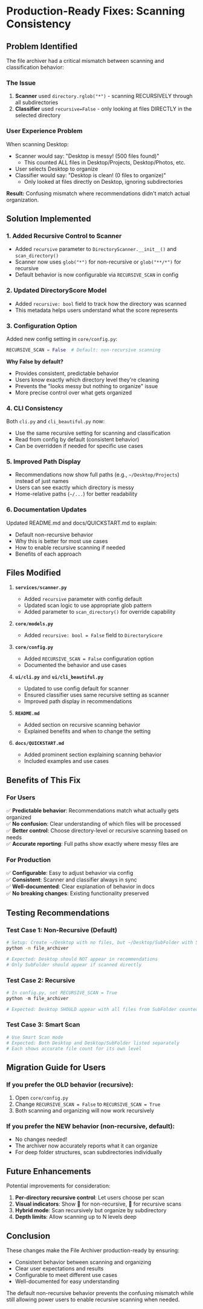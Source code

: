 # Production-Ready Fixes: Scanning Consistency

## Problem Identified

The file archiver had a critical mismatch between scanning and classification behavior:

### The Issue
1. **Scanner** used `directory.rglob("*")` - scanning RECURSIVELY through all subdirectories
2. **Classifier** used `recursive=False` - only looking at files DIRECTLY in the selected directory

### User Experience Problem
When scanning Desktop:
- Scanner would say: "Desktop is messy! (500 files found)" 
  - This counted ALL files in Desktop/Projects, Desktop/Photos, etc.
- User selects Desktop to organize
- Classifier would say: "Desktop is clean! (0 files to organize)"
  - Only looked at files directly on Desktop, ignoring subdirectories

**Result:** Confusing mismatch where recommendations didn't match actual organization.

## Solution Implemented

### 1. Added Recursive Control to Scanner
- Added `recursive` parameter to `DirectoryScanner.__init__()` and `scan_directory()`
- Scanner now uses `glob("*")` for non-recursive or `glob("**/*")` for recursive
- Default behavior is now configurable via `RECURSIVE_SCAN` in config

### 2. Updated DirectoryScore Model
- Added `recursive: bool` field to track how the directory was scanned
- This metadata helps users understand what the score represents

### 3. Configuration Option
Added new config setting in `core/config.py`:
```python
RECURSIVE_SCAN = False  # Default: non-recursive scanning
```

**Why False by default?**
- Provides consistent, predictable behavior
- Users know exactly which directory level they're cleaning
- Prevents the "looks messy but nothing to organize" issue
- More precise control over what gets organized

### 4. CLI Consistency
Both `cli.py` and `cli_beautiful.py` now:
- Use the same recursive setting for scanning and classification
- Read from config by default (consistent behavior)
- Can be overridden if needed for specific use cases

### 5. Improved Path Display
- Recommendations now show full paths (e.g., `~/Desktop/Projects`) instead of just names
- Users can see exactly which directory is messy
- Home-relative paths (`~/...`) for better readability

### 6. Documentation Updates
Updated README.md and docs/QUICKSTART.md to explain:
- Default non-recursive behavior
- Why this is better for most use cases
- How to enable recursive scanning if needed
- Benefits of each approach

## Files Modified

1. **`services/scanner.py`**
   - Added `recursive` parameter with config default
   - Updated scan logic to use appropriate glob pattern
   - Added parameter to `scan_directory()` for override capability

2. **`core/models.py`**
   - Added `recursive: bool = False` field to `DirectoryScore`

3. **`core/config.py`**
   - Added `RECURSIVE_SCAN = False` configuration option
   - Documented the behavior and use cases

4. **`ui/cli.py`** and **`ui/cli_beautiful.py`**
   - Updated to use config default for scanner
   - Ensured classifier uses same recursive setting as scanner
   - Improved path display in recommendations

5. **`README.md`**
   - Added section on recursive scanning behavior
   - Explained benefits and when to change the setting

6. **`docs/QUICKSTART.md`**
   - Added prominent section explaining scanning behavior
   - Included examples and use cases

## Benefits of This Fix

### For Users
✅ **Predictable behavior**: Recommendations match what actually gets organized  
✅ **No confusion**: Clear understanding of which files will be processed  
✅ **Better control**: Choose directory-level or recursive scanning based on needs  
✅ **Accurate reporting**: Full paths show exactly where messy files are  

### For Production
✅ **Configurable**: Easy to adjust behavior via config  
✅ **Consistent**: Scanner and classifier always in sync  
✅ **Well-documented**: Clear explanation of behavior in docs  
✅ **No breaking changes**: Existing functionality preserved  

## Testing Recommendations

### Test Case 1: Non-Recursive (Default)
```bash
# Setup: Create ~/Desktop with no files, but ~/Desktop/SubFolder with 50 files
python -m file_archiver

# Expected: Desktop should NOT appear in recommendations
# Only SubFolder should appear if scanned directly
```

### Test Case 2: Recursive
```python
# In config.py, set RECURSIVE_SCAN = True
python -m file_archiver

# Expected: Desktop SHOULD appear with all files from SubFolder counted
```

### Test Case 3: Smart Scan
```bash
# Use Smart Scan mode
# Expected: Both Desktop and Desktop/SubFolder listed separately
# Each shows accurate file count for its own level
```

## Migration Guide for Users

### If you prefer the OLD behavior (recursive):
1. Open `core/config.py`
2. Change `RECURSIVE_SCAN = False` to `RECURSIVE_SCAN = True`
3. Both scanning and organizing will now work recursively

### If you prefer the NEW behavior (non-recursive, default):
- No changes needed!
- The archiver now accurately reports what it can organize
- For deep folder structures, scan subdirectories individually

## Future Enhancements

Potential improvements for consideration:

1. **Per-directory recursive control**: Let users choose per scan
2. **Visual indicators**: Show 📁 for non-recursive, 🌲 for recursive scans
3. **Hybrid mode**: Scan recursively but organize by subdirectory
4. **Depth limits**: Allow scanning up to N levels deep

## Conclusion

These changes make the File Archiver production-ready by ensuring:
- Consistent behavior between scanning and organizing
- Clear user expectations and results
- Configurable to meet different use cases
- Well-documented for easy understanding

The default non-recursive behavior prevents the confusing mismatch while still allowing power users to enable recursive scanning when needed.

